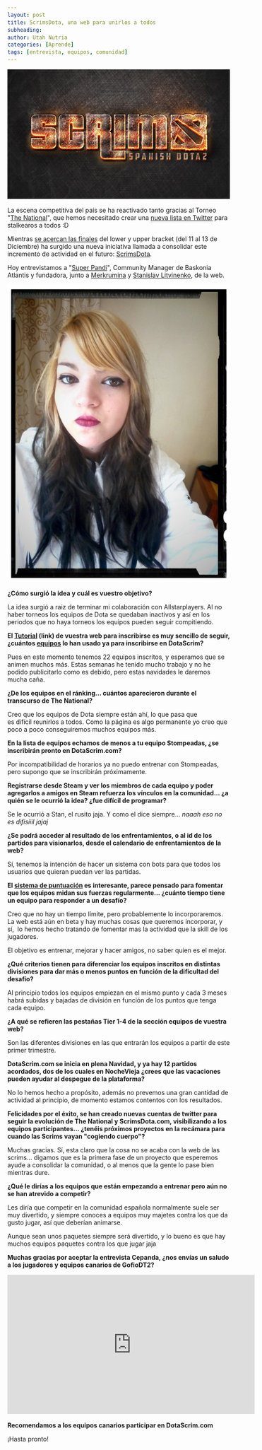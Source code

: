 ```yaml
---
layout: post
title: ScrimsDota, una web para unirlos a todos
subheading: 
author: Utah Nutria
categories: [Aprende]
tags: [entrevista, equipos, comunidad]
---
```

![](/assets/images/2015/12/Logo-P.jpg)

La escena competitiva del país se ha reactivado tanto gracias al Torneo "[The National](http://wiki.teamliquid.net/dota2/User:Nthnigth/The_National_ESP)", que hemos necesitado crear una [nueva lista en Twitter](https://twitter.com/GofioDT2/lists/dota2-en-espa-a) para stalkearos a todos :D

Mientras [se acercan las finales](http://wiki.teamliquid.net/dota2/User:Nthnigth/The_National_ESP#Bracket) del lower y upper bracket (del 11 al 13 de Diciembre) ha surgido una nueva iniciativa llamada a consolidar este incremento de actividad en el futuro: [ScrimsDota](http://dotascrim.com/).

Hoy entrevistamos a "[Super Pandi](https://twitter.com/CePanda)", Community Manager de Baskonia Atlantis y fundadora, junto a [Merkrumina](https://twitter.com/merkrumina) y [Stanislav Litvinenko](https://twitter.com/trainingday01), de la web.

![CVdIKF1WcAAf5Qb](/assets/images/2015/12/CVdIKF1WcAAf5Qb.jpg)

**¿Cómo surgió la idea y cuál es vuestro objetivo?**

La idea surgió a raiz de terminar mi colaboración con Allstarplayers. Al no haber torneos los equipos de Dota se quedaban inactivos y así en los periodos que no haya torneos los equipos pueden seguir compitiendo.

**El [Tutorial](http://dotascrim.com/tutorial) (link) de vuestra web para inscribirse es muy sencillo de seguir, ¿cuántos [equipos](http://dotascrim.com/equipos) lo han usado ya para inscribirse en DotaScrim?**

Pues en este momento tenemos 22 equipos inscritos, y esperamos que se animen muchos más. Estas semanas he tenido mucho trabajo y no he podido publicitarlo como es debido, pero estas navidades le daremos mucha caña.

**¿De los equipos en el ránking... cuántos aparecieron durante el transcurso de The National?**

Creo que los equipos de Dota siempre están ahí, lo que pasa que es difícil reunirlos a todos. Como la página es algo permanente yo creo que poco a poco conseguiremos muchos equipos más.

**En la lista de equipos echamos de menos a tu equipo Stompeadas, ¿se inscribirán pronto en DotaScrim.com?**

Por incompatibilidad de horarios ya no puedo entrenar con Stompeadas, pero supongo que se inscribirán próximamente.

**Registrarse desde Steam y ver los miembros de cada equipo y poder agregarlos a amigos en Steam refuerza los vínculos en la comunidad... ¿a quién se le ocurrió la idea? ¿fue difícil de programar?**

Se le ocurrió a Stan, el rusito jaja. Y como el dice siempre... *naaah eso no es difisiiil jajaj*

**¿Se podrá acceder al resultado de los enfrentamientos, o al id de los partidos para visionarlos, desde el calendario de enfrentamientos de la web?**

Sí, tenemos la intención de hacer un sistema con bots para que todos los usuarios que quieran puedan ver las partidas.

**El [sistema de puntuación](http://dotascrim.com/tutorial) es interesante, parece pensado para fomentar que los equipos midan sus fuerzas regularmente... ¿cuánto tiempo tiene un equipo para responder a un desafío?**

Creo que no hay un tiempo límite, pero probablemente lo incorporaremos.
La web está aún en beta y hay muchas cosas que queremos incorporar, y sí,  lo hemos hecho tratando de fomentar mas la actividad que la skill de los jugadores.

El objetivo es entrenar, mejorar y hacer amigos, no saber quien es el mejor.

**¿Qué criterios tienen para diferenciar los equipos inscritos en distintas divisiones para dar más o menos puntos en función de la dificultad del desafío?**

Al principio todos los equipos empiezan en el mismo punto y cada 3 meses habrá subidas y bajadas de división en función de los puntos que tenga cada equipo.

**¿A qué se refieren las pestañas Tier 1-4 de la sección equipos de vuestra web?**

Son las diferentes divisiones en las que entrarán los equipos a partir de este primer trimestre.

**DotaScrim.com se inicia en plena Navidad, y ya hay 12 partidos acordados, dos de los cuales en NocheVieja ¿crees que las vacaciones pueden ayudar al despegue de la plataforma?**

No lo hemos hecho a propósito, además no prevemos una gran cantidad de actividad al principio, de momento estamos contentos con los resultados.

**Felicidades por el éxito, se han creado nuevas cuentas de twitter para seguir la evolución de The National y ScrimsDota.com, visibilizando a los equipos participantes... ¿tenéis próximos proyectos en la recámara para cuando las Scrims vayan "cogiendo cuerpo"?**

Muchas gracias. Sí, esta claro que la cosa no se acaba con la web de las scrims... digamos que es la primera fase de un proyecto que esperemos ayude a consolidar la comunidad, o al menos que la gente lo pase bien mientras dure.

**¿Qué le dirías a los equipos que están empezando a entrenar pero aún no se han atrevido a competir?**

Les diría que competir en la comunidad española normalmente suele ser muy divertido, y siempre conoces a equipos muy majetes contra los que da gusto jugar, así que deberían animarse.

Aunque sean unos paquetes siempre será divertido, y lo bueno es que hay muchos equipos paquetes contra los que jugar jaja

**Muchas gracias por aceptar la entrevista Cepanda, ¿nos envías un saludo a los jugadores y equipos canarios de GofioDT2?**

<iframe width="560" height="315" src="https://www.youtube-nocookie.com/embed/UGwjzmrtQ3k" title="YouTube video player" frameborder="0" allow="accelerometer; autoplay; clipboard-write; encrypted-media; gyroscope; picture-in-picture" allowfullscreen></iframe><br/>

**Recomendamos a los equipos canarios participar en DotaScrim.com**

¡Hasta pronto!